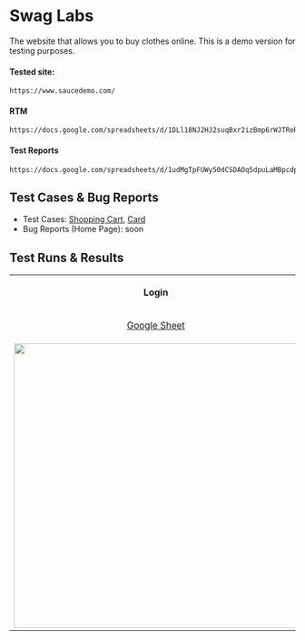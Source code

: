 # Swag Labs
The website that allows you to buy clothes online. This is a demo version for testing purposes. 

#### Tested site:
```
https://www.saucedemo.com/
```

#### RTM
```
https://docs.google.com/spreadsheets/d/1DLl18NJ2HJ2suqBxr2izBmp6rWJTReRF9p1OsJ1bU0I
```

#### Test Reports
```
https://docs.google.com/spreadsheets/d/1udMgTpFUWy50dCSDAOq5dpuLaMBpcdptTQnYDLufxag
```

## Test Cases & Bug Reports
- Test Cases: [Shopping Cart](https://docs.google.com/spreadsheets/d/1nLBVJxvYH3jApQtp_vxVVUkBXxT9hvYAUhompEOxI2c/edit?usp=drive_link), [Card](https://docs.google.com/spreadsheets/d/1DlSB5F3OfJ6_ydyQ5pCRr6b3G4J8LnGCmz_ejHcoUhM/edit?usp=drive_link)
- Bug Reports (Home Page): soon

## Test Runs & Results
<table>
<tr>
<th><p align="center">Login</p></th>
<th><p align="center">Home Page</p></th>
<th><p align="center">Footer Section</p></th>
</tr>
<tr>
<td><p align="center"><a href="https://docs.google.com/spreadsheets/d/1TWQIkYbP9aDhSIQYiQFROdDq3D8cMPcVwQDCu4goYik/edit?usp=drive_link">Google Sheet</a></td>
<td><p align="center"><a href="https://docs.google.com/spreadsheets/d/1X83W-l9Bl7SX9NAyYPd-TDiI93T94UJ3lcm23qlVMag/edit?usp=drive_link">Google Sheet</a></td>
<td><p align="center"><a href="https://docs.google.com/spreadsheets/d/1wOR4vBlNdtuQWMQOuC4OiqJOgJuG6UDLXK6AQS8Lh88/edit?usp=drive_link">Google Sheet</a></td>
</tr>
<tr>
<td><img src="https://github.com/LosKamilos91/swag-labs/assets/93448256/08abce87-b69d-4d90-88bf-6a37d67c8bad" width="500"></td>
<td><img src="https://github.com/LosKamilos91/swag-labs/assets/93448256/e8c5161c-ccee-479a-b484-1d2c288a09ad" width="500"></td>
<td><img src="https://github.com/LosKamilos91/swag-labs/assets/93448256/b3ef74db-882f-4929-96ee-2fa5bc94031c" width="500"></td>
</tr>
</table>
